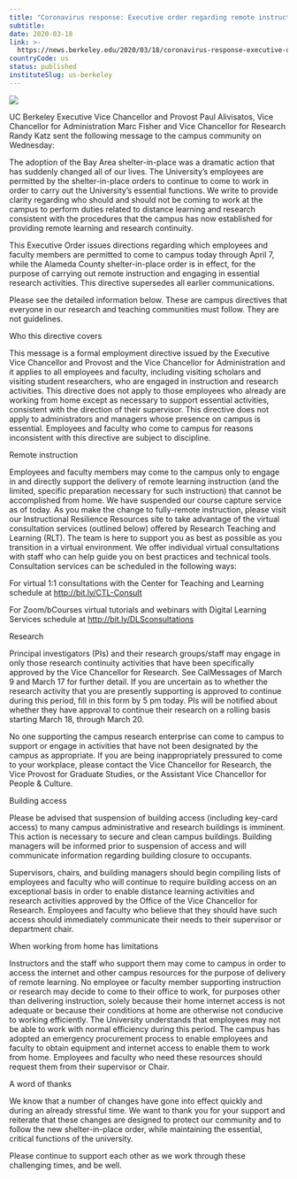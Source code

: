```yaml
---
title: "Coronavirus response: Executive order regarding remote instruction and research"
subtitle: 
date: 2020-03-18
link: >-
  https://news.berkeley.edu/2020/03/18/coronavirus-response-executive-order-regarding-remote-instruction-and-research/
countryCode: us
status: published
instituteSlug: us-berkeley
---
```

![](https://news.berkeley.edu/wp-content/uploads/2015/10/sather-gate-750.jpg)

UC Berkeley Executive Vice Chancellor and Provost Paul Alivisatos, Vice Chancellor for Administration Marc Fisher and Vice Chancellor for Research Randy Katz sent the following message to the campus community on Wednesday:

The adoption of the Bay Area shelter-in-place was a dramatic action that has suddenly changed all of our lives. The University’s employees are permitted by the shelter-in-place orders to continue to come to work in order to carry out the University’s essential functions. We write to provide clarity regarding who should and should not be coming to work at the campus to perform duties related to distance learning and research consistent with the procedures that the campus has now established for providing remote learning and research continuity.

This Executive Order issues directions regarding which employees and faculty members are permitted to come to campus today through April 7, while the Alameda County shelter-in-place order is in effect, for the purpose of carrying out remote instruction and engaging in essential research activities. This directive supersedes all earlier communications.

Please see the detailed information below. These are campus directives that everyone in our research and teaching communities must follow. They are not guidelines.

Who this directive covers

This message is a formal employment directive issued by the Executive Vice Chancellor and Provost and the Vice Chancellor for Administration and it applies to all employees and faculty, including visiting scholars and visiting student researchers, who are engaged in instruction and research activities. This directive does not apply to those employees who already are working from home except as necessary to support essential activities, consistent with the direction of their supervisor. This directive does not apply to administrators and managers whose presence on campus is essential. Employees and faculty who come to campus for reasons inconsistent with this directive are subject to discipline.

Remote instruction

Employees and faculty members may come to the campus only to engage in and directly support the delivery of remote learning instruction (and the limited, specific preparation necessary for such instruction) that cannot be accomplished from home. We have suspended our course capture service as of today. As you make the change to fully-remote instruction, please visit our Instructional Resilience Resources site to take advantage of the virtual consultation services (outlined below) offered by Research Teaching and Learning (RLT). The team is here to support you as best as possible as you transition in a virtual environment. We offer individual virtual consultations with staff who can help guide you on best practices and technical tools. Consultation services can be scheduled in the following ways:

For virtual 1:1 consultations with the Center for Teaching and Learning schedule at http://bit.ly/CTL-Consult

For Zoom/bCourses virtual tutorials and webinars with Digital Learning Services schedule at http://bit.ly/DLSconsultations

Research

Principal investigators (PIs) and their research groups/staff may engage in only those research continuity activities that have been specifically approved by the Vice Chancellor for Research. See CalMessages of March 9 and March 17 for further detail. If you are uncertain as to whether the research activity that you are presently supporting is approved to continue during this period, fill in this form by 5 pm today. PIs will be notified about whether they have approval to continue their research on a rolling basis starting March 18, through March 20.

No one supporting the campus research enterprise can come to campus to support or engage in activities that have not been designated by the campus as appropriate. If you are being inappropriately pressured to come to your workplace, please contact the Vice Chancellor for Research, the Vice Provost for Graduate Studies, or the Assistant Vice Chancellor for People & Culture.

Building access

Please be advised that suspension of building access (including key-card access) to many campus administrative and research buildings is imminent. This action is necessary to secure and clean campus buildings. Building managers will be informed prior to suspension of access and will communicate information regarding building closure to occupants.

Supervisors, chairs, and building managers should begin compiling lists of employees and faculty who will continue to require building access on an exceptional basis in order to enable distance learning activities and research activities approved by the Office of the Vice Chancellor for Research. Employees and faculty who believe that they should have such access should immediately communicate their needs to their supervisor or department chair.

When working from home has limitations

Instructors and the staff who support them may come to campus in order to access the internet and other campus resources for the purpose of delivery of remote learning. No employee or faculty member supporting instruction or research may decide to come to their office to work, for purposes other than delivering instruction, solely because their home internet access is not adequate or because their conditions at home are otherwise not conducive to working efficiently. The University understands that employees may not be able to work with normal efficiency during this period. The campus has adopted an emergency procurement process to enable employees and faculty to obtain equipment and internet access to enable them to work from home. Employees and faculty who need these resources should request them from their supervisor or Chair.

A word of thanks

We know that a number of changes have gone into effect quickly and during an already stressful time. We want to thank you for your support and reiterate that these changes are designed to protect our community and to follow the new shelter-in-place order, while maintaining the essential, critical functions of the university.

Please continue to support each other as we work through these challenging times, and be well.